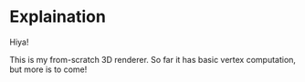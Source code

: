# Explaination
 
Hiya!

This is my from-scratch 3D renderer. So far it has basic vertex computation, but more is to come!
